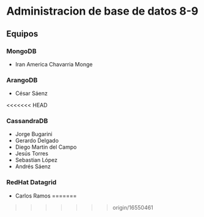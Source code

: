 # Administracion de base de datos 8-9

## Equipos

### MongoDB

* Iran America Chavarria Monge

### ArangoDB
* César Sáenz

<<<<<<< HEAD
### CassandraDB

* Jorge Bugarini
* Gerardo Delgado
* Diego Martin del Campo
* Jesús Torres
* Sebastian López
* Andrés Sáenz

### RedHat Datagrid
* Carlos Ramos
=======
>>>>>>> origin/16550461
